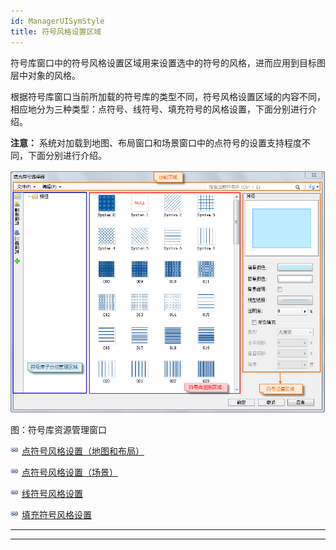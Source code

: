 ```yaml
---
id: ManagerUISymStyle
title: 符号风格设置区域
---
```

符号库窗口中的符号风格设置区域用来设置选中的符号的风格，进而应用到目标图层中对象的风格。

根据符号库窗口当前所加载的符号库的类型不同，符号风格设置区域的内容不同，相应地分为三种类型：点符号、线符号、填充符号的风格设置，下面分别进行介绍。

**注意：** 系统对加载到地图、布局窗口和场景窗口中的点符号的设置支持程度不同，下面分别进行介绍。

![](img/SymLibManagerUI.png)  

图：符号库资源管理窗口  
  
![](../../img/smalltitle.png) [点符号风格设置（地图和布局）](PointSymStyle.htm)

![](../../img/smalltitle.png) [点符号风格设置（场景）](Scene_PointSymStyle.htm)

![](../../img/smalltitle.png) [线符号风格设置](LineSymStyle.htm)

![](../../img/smalltitle.png) [填充符号风格设置](FillSymStyle.htm)

* * *

[](http://www.supermap.com)  
  
---

